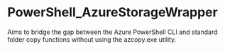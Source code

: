 # PowerShell_AzureStorageWrapper
Aims to bridge the gap between the Azure PowerShell CLI and standard folder copy functions without using the azcopy.exe utility.
